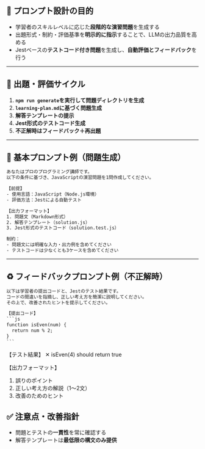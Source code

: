 ## 🎯 プロンプト設計の目的

- 学習者のスキルレベルに応じた**段階的な演習問題**を生成する  
- 出題形式・制約・評価基準を**明示的に指示**することで、LLMの出力品質を高める  
- Jestベースの**テストコード付き問題**を生成し、**自動評価とフィードバック**を行う

---

## 🔄 出題・評価サイクル

1. **```npm run generate```を実行して問題ディレクトリを生成**
2. **``learning-plan.md``に基づく問題生成**
3. **解答テンプレートの提示**
4. **Jest形式のテストコード生成**
5. **不正解時はフィードバック＋再出題**

---

## 🧪 基本プロンプト例（問題生成）

```txt
あなたはプロのプログラミング講師です。
以下の条件に基づき、JavaScriptの演習問題を1問作成してください。

【前提】
- 使用言語：JavaScript（Node.js環境）
- 評価方法：Jestによる自動テスト

【出力フォーマット】
1. 問題文（Markdown形式）
2. 解答テンプレート（solution.js）
3. Jest形式のテストコード（solution.test.js）

制約：
- 問題文には明確な入力・出力例を含めてください
- テストコードは少なくとも3ケースを含めてください
````

---

## ♻️ フィードバックプロンプト例（不正解時）

````txt
以下は学習者の提出コードと、Jestのテスト結果です。  
コードの間違いを指摘し、正しい考え方を簡潔に説明してください。  
その上で、改善されたヒントを提示してください。

【提出コード】
```js
function isEven(num) {
  return num % 2;
}
```

````

【テスト結果】
✕ isEven(4) should return true

【出力フォーマット】

1. 誤りのポイント
2. 正しい考え方の解説（1〜2文）
3. 改善のためのヒント




## ✅ 注意点・改善指針

* 問題とテストの**一貫性**を常に確認する
* 解答テンプレートは**最低限の構文のみ提供**
